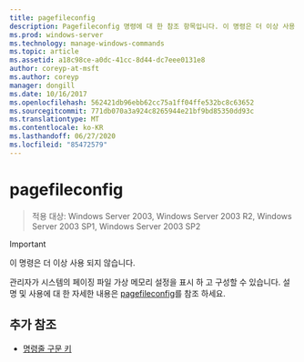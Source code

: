 ```yaml
---
title: pagefileconfig
description: Pagefileconfig 명령에 대 한 참조 항목입니다. 이 명령은 더 이상 사용 되지 않으며 이후 버전의 Windows에서는 지원 되지 않습니다.
ms.prod: windows-server
ms.technology: manage-windows-commands
ms.topic: article
ms.assetid: a18c98ce-a0dc-41cc-8d44-dc7eee0131e8
author: coreyp-at-msft
ms.author: coreyp
manager: dongill
ms.date: 10/16/2017
ms.openlocfilehash: 562421db96ebb62cc75a1ff04ffe532bc8c63652
ms.sourcegitcommit: 771db070a3a924c8265944e21bf9bd85350dd93c
ms.translationtype: MT
ms.contentlocale: ko-KR
ms.lasthandoff: 06/27/2020
ms.locfileid: "85472579"
---
```

# <a name="pagefileconfig"></a>pagefileconfig

> 적용 대상: Windows Server 2003, Windows Server 2003 R2, Windows Server 2003 SP1, Windows Server 2003 SP2

>[!IMPORTANT]
> 이 명령은 더 이상 사용 되지 않습니다.

관리자가 시스템의 페이징 파일 가상 메모리 설정을 표시 하 고 구성할 수 있습니다. 설명 및 사용에 대 한 자세한 내용은 [pagefileconfig](https://docs.microsoft.com/previous-versions/orphan-topics/ws.10/cc772827(v=ws.10))를 참조 하세요.

## <a name="additional-references"></a>추가 참조

- [명령줄 구문 키](command-line-syntax-key.md)
